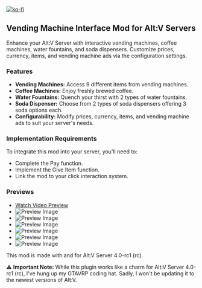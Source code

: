 [![ko-fi](https://ko-fi.com/img/githubbutton_sm.svg)](https://ko-fi.com/D1D44EGNM)

## Vending Machine Interface Mod for Alt:V Servers

Enhance your Alt:V Server with interactive vending machines, coffee machines, water fountains, and soda dispensers. Customize prices, currency, items, and vending machine ads via the configuration settings.

### Features

- **Vending Machines:** Access 9 different items from vending machines.
- **Coffee Machines:** Enjoy freshly brewed coffee.
- **Water Fountains:** Quench your thirst with 2 types of water fountains.
- **Soda Dispenser:** Choose from 2 types of soda dispensers offering 3 soda options each.
- **Configurability:** Modify prices, currency, items, and vending machine ads to suit your server's needs.

### Implementation Requirements

To integrate this mod into your server, you'll need to:

- Complete the Pay function.
- Implement the Give Item function.
- Link the mod to your click interaction system.

### Previews

- [Watch Video Preview](https://youtu.be/9NIvQnNP_BE)
- ![Preview Image](https://cdn.discordapp.com/attachments/1200740606868197386/1232764962338766938/f.png?ex=662aa556&is=662953d6&hm=c0482360538a7b61de1f45ca715734ac245697d7c57d1ef6cec583f0f03a785c&)
- ![Preview Image](https://cdn.discordapp.com/attachments/1200740606868197386/1232764962632503378/a.png?ex=662aa556&is=662953d6&hm=cba1dd8097f1032373888a7501a3e3591feabe87021ae7e298fb5faa299e4caa&)
- ![Preview Image](https://cdn.discordapp.com/attachments/1200740606868197386/1232764962930294804/b.png?ex=662aa556&is=662953d6&hm=3dbb3a1cb49a2d26b27c7ff710052653bdb5eac9865b1f48ff8a24accf964eae&)
- ![Preview Image](https://cdn.discordapp.com/attachments/1200740606868197386/1232764963349594132/c.png?ex=662aa556&is=662953d6&hm=7775ddae58f4f23cdd56afeb01ca3fd8329a29c52cc371d6db7147e567d6e324&)
- ![Preview Image](https://cdn.discordapp.com/attachments/1200740606868197386/1232764963823685724/d.png?ex=662aa557&is=662953d7&hm=456258bde9ba4c011bb325b741fb57e9085e71b57f26247e5408362efe88aada&)
- ![Preview Image](https://cdn.discordapp.com/attachments/1200740606868197386/1232764964104568842/e.png?ex=662aa557&is=662953d7&hm=c86fd36e43250645d6a09e2294934f2f55cd98fd30c0c58c8c8bcdfecad9c013&)

This mod is made with and for Alt:V Server 4.0-rc1 (rc).

⚠️ **Important Note:** While this plugin works like a charm for Alt:V Server 4.0-rc1 (rc), I've hung up my GTAVRP coding hat. Sadly, I won't be updating it to the newest versions of Alt:V.
